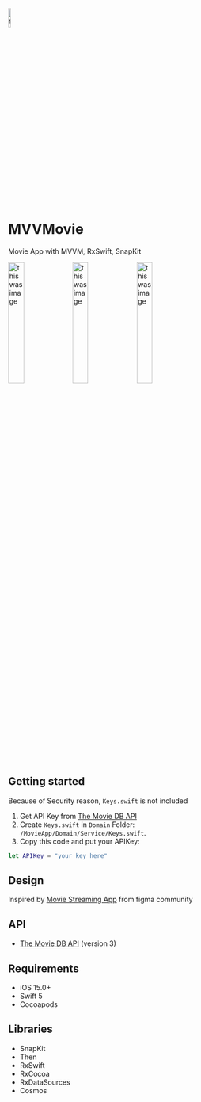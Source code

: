 
<img src="https://user-images.githubusercontent.com/43776784/155681882-dbac37d9-062f-49ba-87b6-a702675a048b.png" width="10%" alt="this was image">


# MVVMovie
Movie App with MVVM, RxSwift, SnapKit

<img src="https://user-images.githubusercontent.com/43776784/155681798-54d1d49e-2adf-4315-ab50-ff6a32aba738.png" width="25%" alt="this was image"> <img src="https://user-images.githubusercontent.com/43776784/155681833-59e68046-8d6f-4a64-9716-f50c5df04b70.gif" width="25%" alt="this was image">
<img src="https://user-images.githubusercontent.com/43776784/155681875-9104f9d4-38ee-48af-bb5c-5032b7d79462.png" width="25%" alt="this was image">

</br>

## Getting started
Because of Security reason, `Keys.swift` is not included

1. Get API Key from [The Movie DB API](https://developers.themoviedb.org/3/getting-started/introduction)
2. Create `Keys.swift` in `Domain` Folder: `/MovieApp/Domain/Service/Keys.swift`. 
3. Copy this code and put your APIKey:
```swift
let APIKey = "your key here"
```

## Design
Inspired by [Movie Streaming App](https://www.figma.com/community/file/1006119758184707289/Movie-Streaming-App) from figma community

## API
- [The Movie DB API](https://developers.themoviedb.org/3/getting-started) (version 3)

## Requirements 
- iOS 15.0+
- Swift 5
- Cocoapods

## Libraries
- SnapKit
- Then
- RxSwift
- RxCocoa
- RxDataSources
- Cosmos
